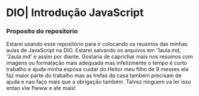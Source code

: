 # DIO| Introdução JavaScript

### Proposito do repositorio 
Estarei usando esse repositório para ir colocando os reusmos das minhas aulas de JavaScript na DIO.
Estarei salvando os arquivos em '1aula.md, '2aula.md' e assim por diante.
Gostaria de caprichar mais nos resumos com imagens ou formatação mais adequada mas infelizmente o tempo é curto trabalho e ajuda minha esposa cuidar do Heitor meu filho de 9 messes ela faz maior parte do trabalho mas as trefas da casa também precisam de ajuda e nao faço mais que a obrigação também.
Talvez ninguem va ler isso entao vlw flwww e ate mais!
